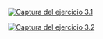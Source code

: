 [![Captura del ejercicio 3.1](imagenes_ejercicio1/capEjer1.png)](https://jotaaloud.github.io/Desarrollo_aplicaciones_multiplataforma/1DAM/Lenguaje%20de%20marcas%20(web)/Segundo%20trimestre/Ejercicios_Hoja_3/ejercicio_03/ejercicio_01OBJECT/ejercicio_01.html  )


[![Captura del ejercicio 3.2](imagenes_ejercicio2/capEjer2.png)](https://jotaaloud.github.io/Desarrollo_aplicaciones_multiplataforma/1DAM/Lenguaje%20de%20marcas%20(web)/Segundo%20trimestre/Ejercicios_Hoja_3/ejercicio_03/ejercicio_02OBJECT/ejercicio_02.html  )
